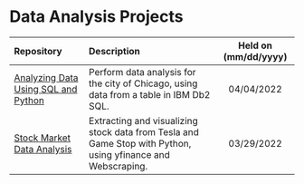 # Data Analysis Projects

| Repository | Description | Held on (mm/dd/yyyy) |
| :-- | :-- | :--: | 
| [Analyzing Data Using SQL and Python](https://github.com/marcoshsq/IBM_Data_Science_Certificate_Projects/tree/main/02%20-%20Analyzing%20Data%20Using%20SQL%20and%20Python) | Perform data analysis for the city of Chicago, using data from a table in IBM Db2 SQL. | 04/04/2022 |
| [Stock Market Data Analysis](https://github.com/marcoshsq/IBM_Data_Science_Certificate_Projects/tree/main/01%20-%20Extracting%20and%20Visualizing%20Stock%20Data) | Extracting and visualizing stock data from Tesla and Game Stop with Python, using yfinance and Webscraping. | 03/29/2022 |
